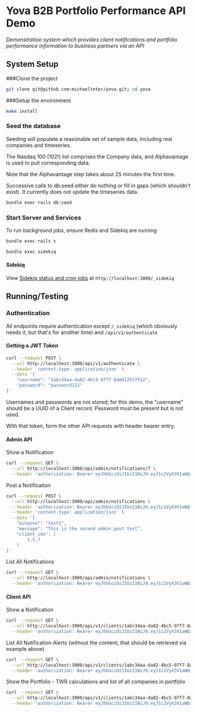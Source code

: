 # Yova B2B Portfolio Performance API Demo

*Demonstration system which provides client notifications and portfolio performance 
information to business partners via an API*

## System Setup

###Clone the project

```bash
git clone git@github.com:michaelteter/yova.git; cd yova
```

###Setup the environment

```bash
make install
```

### Seed the database

Seeding will populate a reasonable set of sample data, including real companies and timeseries.

The Nasdaq 100 (102!) list comprises the Company data, and Alphavantage is used to pull corresponding
data.

Note that the Alphavantage step takes about 25 minutes the first time.

Successive calls to db:seed either do nothing or fill in gaps (which shouldn't exist).  It currently does
not update the timeseries data.

```bash
bundle exec rails db:seed
```

### Start Server and Services

To run background jobs, ensure Redis and Sidekiq are running

```bash
bundle exec rails s
```

```bash
bundle exec sidekiq
```

#### Sidekiq

View [Sidekiq status and cron jobs](http://localhost:3000/_sidekiq) at 
`http://localhost:3000/_sidekiq`

## Running/Testing

### Authentication

All endpoints require authentication except `/_sidekiq` (which obviously needs it, but that's for another time)
and `/api/v1/authenticate`

#### Getting a JWT Token

```bash
curl --request POST \
  --url http://localhost:3000/api/v1/authenticate \
  --header 'content-type: application/json' \
  --data '{
	"username": "1abc34aa-da82-4bc5-97f7-8a0d12537fe2",
	"password": "password123"
}'
```

Usernames and passwords are not stored; for this demo, the "username" should be a UUID of a
Client record.  Password must be present but is not used.

With that token, form the other API requests with header bearer entry.

#### Admin API

Show a Notification

```bash
curl --request GET \
  --url http://localhost:3000/api/admin/notifications/7 \
  --header 'authorization: Bearer eyJhbGciOiJIUzI1NiJ9.eyJ1c2VyX3V1aWQiOiIxYWJjMzRhYS1kYTgyLTRiYzUtOTdmNy04YTBkMTI1MzdmZTIifQ.nZ6zuxdD0_sUo90CfgZT0KRht-4p9SaEFhPS5PAb4t4'
```

Post a Notification

```bash
curl --request POST \
  --url http://localhost:3000/api/admin/notifications \
  --header 'authorization: Bearer eyJhbGciOiJIUzI1NiJ9.eyJ1c2VyX3V1aWQiOiIxYWJjMzRhYS1kYTgyLTRiYzUtOTdmNy04YTBkMTI1MzdmZTIifQ.nZ6zuxdD0_sUo90CfgZT0KRht-4p9SaEFhPS5PAb4t4' \
  --header 'content-type: application/json' \
  --data '{
	"purpose": "test2",
	"message": "This is the second admin post test",
	"client_ids": [
		1,5,7
	]
}'
```

List All Notifications

```bash
curl --request GET \
  --url http://localhost:3000/api/admin/notifications \
  --header 'authorization: Bearer eyJhbGciOiJIUzI1NiJ9.eyJ1c2VyX3V1aWQiOiIxYWJjMzRhYS1kYTgyLTRiYzUtOTdmNy04YTBkMTI1MzdmZTIifQ.nZ6zuxdD0_sUo90CfgZT0KRht-4p9SaEFhPS5PAb4t4'
```

#### Client API

Show a Notification

```bash
curl --request GET \
  --url http://localhost:3000/api/v1/clients/1abc34aa-da82-4bc5-97f7-8a0d12537fe2/notifications/99588c8a-dc91-4a91-80a0-6bbee41518c4 \
  --header 'authorization: Bearer eyJhbGciOiJIUzI1NiJ9.eyJ1c2VyX3V1aWQiOiIxYWJjMzRhYS1kYTgyLTRiYzUtOTdmNy04YTBkMTI1MzdmZTIifQ.nZ6zuxdD0_sUo90CfgZT0KRht-4p9SaEFhPS5PAb4t4'
```

List All Notification Alerts (without the content; that should be retrieved via example above)

```bash
curl --request GET \
  --url http://localhost:3000/api/v1/clients/1abc34aa-da82-4bc5-97f7-8a0d12537fe2/notifications \
  --header 'authorization: Bearer eyJhbGciOiJIUzI1NiJ9.eyJ1c2VyX3V1aWQiOiIxYWJjMzRhYS1kYTgyLTRiYzUtOTdmNy04YTBkMTI1MzdmZTIifQ.nZ6zuxdD0_sUo90CfgZT0KRht-4p9SaEFhPS5PAb4t4'
```

Show the Portfolio - TWR calculations and list of all companies in portfolio

```bash
curl --request GET \
  --url http://localhost:3000/api/v1/clients/1abc34aa-da82-4bc5-97f7-8a0d12537fe2/portfolio \
  --header 'authorization: Bearer eyJhbGciOiJIUzI1NiJ9.eyJ1c2VyX3V1aWQiOiIxYWJjMzRhYS1kYTgyLTRiYzUtOTdmNy04YTBkMTI1MzdmZTIifQ.nZ6zuxdD0_sUo90CfgZT0KRht-4p9SaEFhPS5PAb4t4'
```
